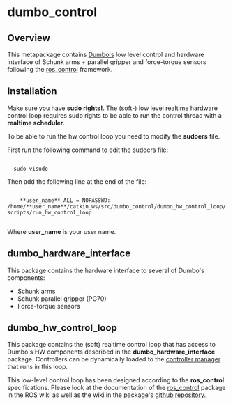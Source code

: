 dumbo_control
=============
Overview
---------------------------------------------
This metapackage contains [Dumbo's][1] low level control and hardware interface of Schunk arms + parallel gripper and force-torque sensors following the [ros_control][2] framework. 

[1]: https://cvapwiki.csc.kth.se/dokuwiki/doku.php?id=dumbo
[2]: http://wiki.ros.org/ros_control

Installation
---------------------------------------------

Make sure you have **sudo rights!**. The (soft-) low level realtime hardware control loop requires sudo rights to be able to run the control thread with a **realtime scheduler**. 

To be able to run the hw control loop you need to modify the **sudoers** file.

First run the following command to edit the sudoers file:

<code>
  sudo visudo
</code>

Then add the following line at the end of the file:

<code>
    **user_name** ALL = NOPASSWD: /home/**user_name**/catkin_ws/src/dumbo_control/dumbo_hw_control_loop/scripts/run_hw_control_loop

</code>

Where **user_name**  is your user name. 


dumbo_hardware_interface
---------------------------------------------
This package contains the hardware interface to several of Dumbo's components:
* Schunk arms
* Schunk parallel gripper (PG70)
* Force-torque sensors

dumbo_hw_control_loop
---------------------------------------------
This package contains the (soft) realtime control loop that has access to Dumbo's HW components described in the **dumbo_hardware_interface** package. Controllers can be dynamically loaded to the [controller manager][3] that runs in this loop. 

This low-level control loop has been designed according to the **ros_control** specifications. Please look at the documentation of the [ros_control][4] package in the ROS wiki as well as the wiki in the package's [github repository][5].

[3]: http://wiki.ros.org/controller_manager
[4]: http://wiki.ros.org/ros_control
[5]: https://github.com/ros-controls/ros_control
